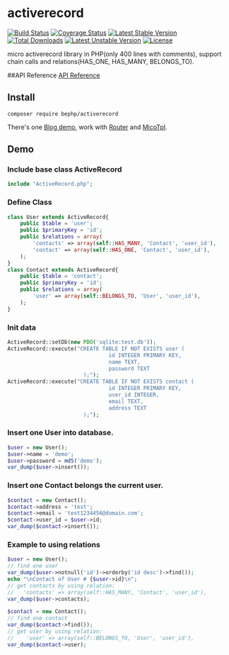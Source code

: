 # activerecord
[![Build Status](https://travis-ci.org/lloydzhou/activerecord.svg?branch=master)](https://travis-ci.org/lloydzhou/activerecord)
[![Coverage Status](https://coveralls.io/repos/lloydzhou/activerecord/badge.svg?branch=master&service=github)](https://coveralls.io/github/lloydzhou/activerecord?branch=master)
[![Latest Stable Version](https://poser.pugx.org/lloydzhou/activerecord/v/stable)](https://packagist.org/packages/lloydzhou/activerecord) [![Total Downloads](https://poser.pugx.org/lloydzhou/activerecord/downloads)](https://packagist.org/packages/lloydzhou/activerecord) [![Latest Unstable Version](https://poser.pugx.org/lloydzhou/activerecord/v/unstable)](https://packagist.org/packages/lloydzhou/activerecord) [![License](https://poser.pugx.org/lloydzhou/activerecord/license)](https://packagist.org/packages/lloydzhou/activerecord)

micro activerecord library in PHP(only 400 lines with comments), support chain calls and relations(HAS_ONE, HAS_MANY, BELONGS_TO).

##API Reference
[API Reference](http://lloydzhou.github.io/activerecord/)

## Install

    composer require bephp/activerecord 

There's one [Blog demo](https://github.com/lloydzhou/blog), work with [Router](https://github.com/lloydzhou/router) and [MicoTpl](https://github.com/lloydzhou/microtpl).

## Demo
### Include base class ActiveRecord
```php
include "ActiveRecord.php";
```
### Define Class
```php
class User extends ActiveRecord{
	public $table = 'user';
	public $primaryKey = 'id';
	public $relations = array(
		'contacts' => array(self::HAS_MANY, 'Contact', 'user_id'),
		'contact' => array(self::HAS_ONE, 'Contact', 'user_id'),
	);
}
class Contact extends ActiveRecord{
	public $table = 'contact';
	public $primaryKey = 'id';
	public $relations = array(
		'user' => array(self::BELONGS_TO, 'User', 'user_id'),
	);
}
```
### Init data
```php
ActiveRecord::setDb(new PDO('sqlite:test.db'));
ActiveRecord::execute("CREATE TABLE IF NOT EXISTS user (
                                id INTEGER PRIMARY KEY, 
                                name TEXT, 
                                password TEXT 
                        );");
ActiveRecord::execute("CREATE TABLE IF NOT EXISTS contact (
                                id INTEGER PRIMARY KEY, 
                                user_id INTEGER, 
                                email TEXT,
                                address TEXT
                        );");
```
### Insert one User into database.
```php
$user = new User();
$user->name = 'demo';
$user->password = md5('demo');
var_dump($user->insert());
```
### Insert one Contact belongs the current user.
```php
$contact = new Contact();
$contact->address = 'test';
$contact->email = 'test1234456@domain.com';
$contact->user_id = $user->id;
var_dump($contact->insert());
```
### Example to using relations 
```php
$user = new User();
// find one user
var_dump($user->notnull('id')->orderby('id desc')->find());
echo "\nContact of User # {$user->id}\n";
// get contacts by using relation:
//   'contacts' => array(self::HAS_MANY, 'Contact', 'user_id'),
var_dump($user->contacts);

$contact = new Contact();
// find one contact
var_dump($contact->find());
// get user by using relation:
//    'user' => array(self::BELONGS_TO, 'User', 'user_id'),
var_dump($contact->user);
```

